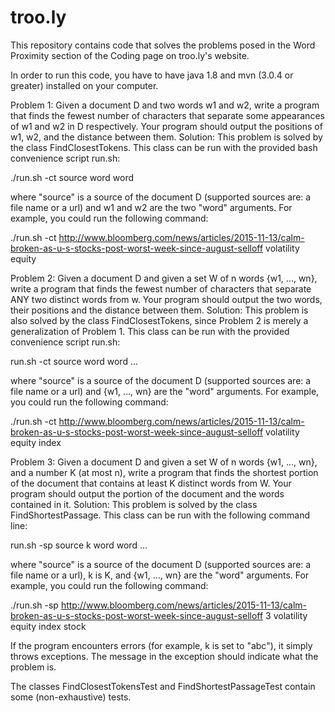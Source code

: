 # troo.ly

This repository contains code that solves the problems posed in the Word Proximity section of the Coding page on troo.ly's website.

In order to run this code, you have to have java 1.8 and mvn (3.0.4 or greater) installed on your computer.

Problem 1: Given a document D and two words w1 and w2, write a program that finds the fewest number of characters that separate some appearances of w1 and w2 in D respectively. Your program should output the positions of w1, w2, and the distance between them.
Solution: This problem is solved by the class FindClosestTokens. This class can be run with the provided bash convenience script run.sh:

  ./run.sh -ct source word word

where "source" is a source of the document D (supported sources are: a file name or a url) and w1 and w2 are the two "word" arguments. For example, you could run the following command:

  ./run.sh -ct http://www.bloomberg.com/news/articles/2015-11-13/calm-broken-as-u-s-stocks-post-worst-week-since-august-selloff volatility equity

Problem 2: Given a document D and given a set W of n words {w1, ..., wn}, write a program that finds the fewest number of characters that separate ANY two distinct words from w. Your program should output the two words, their positions and the distance between them.
Solution: This problem is also solved by the class FindClosestTokens, since Problem 2 is merely a generalization of Problem 1. This class can be run with the provided convenience script run.sh:

  run.sh -ct source word word ...

where "source" is a source of the document D (supported sources are: a file name or a url) and {w1, ..., wn} are the "word" arguments. For example, you could run the following command:

  ./run.sh -ct http://www.bloomberg.com/news/articles/2015-11-13/calm-broken-as-u-s-stocks-post-worst-week-since-august-selloff volatility equity index

Problem 3: Given a document D and given a set W of n words {w1, ..., wn}, and a number K (at most n), write a program that finds the shortest portion of the document that contains at least K distinct words from W. Your program should output the portion of the document and the words contained in it. 
Solution: This problem is solved by the class FindShortestPassage. This class can be run with the following command line:

  run.sh -sp source k word word ...

where "source" is a source of the document D (supported sources are: a file name or a url), k is K, and {w1, ..., wn} are the "word" arguments. For example, you could run the following command:

  ./run.sh -sp http://www.bloomberg.com/news/articles/2015-11-13/calm-broken-as-u-s-stocks-post-worst-week-since-august-selloff 3 volatility equity index stock

If the program encounters errors (for example, k is set to "abc"), it simply throws exceptions. The message in the exception should indicate what the problem is.

The classes FindClosestTokensTest and FindShortestPassageTest contain some (non-exhaustive) tests.
